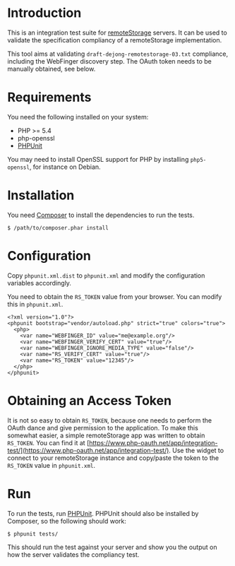# Introduction
This is an integration test suite for [remoteStorage](http://remotestorage.io)
servers. It can be used to validate the specification compliancy of a 
remoteStorage implementation.

This tool aims at validating `draft-dejong-remotestorage-03.txt` compliance, 
including the WebFinger discovery step. The OAuth token needs to be manually
obtained, see below.

# Requirements
You need the following installed on your system:
- PHP >= 5.4
- php-openssl
- [PHPUnit](https://phpunit.de)

You may need to install OpenSSL support for PHP by installing `php5-openssl`, 
for instance on Debian.

# Installation
You need [Composer](https://getcomposer.org) to install the dependencies to
run the tests.

    $ /path/to/composer.phar install

# Configuration
Copy `phpunit.xml.dist` to `phpunit.xml` and modify the configuration variables
accordingly.

You need to obtain the `RS_TOKEN` value from your browser. You can modify this 
in `phpunit.xml`.

    <?xml version="1.0"?>
    <phpunit bootstrap="vendor/autoload.php" strict="true" colors="true">
      <php>
        <var name="WEBFINGER_ID" value="me@example.org"/>
        <var name="WEBFINGER_VERIFY_CERT" value="true"/>
        <var name="WEBFINGER_IGNORE_MEDIA_TYPE" value="false"/>
        <var name="RS_VERIFY_CERT" value="true"/>
        <var name="RS_TOKEN" value="12345"/>
      </php>
    </phpunit>

# Obtaining an Access Token
It is not so easy to obtain `RS_TOKEN`, because one needs to perform the
OAuth dance and give permission to the application. To make this somewhat
easier, a simple remoteStorage app was written to obtain `RS_TOKEN`. You can
find it at [https://www.php-oauth.net/app/integration-test/](https://www.php-oauth.net/app/integration-test/).
Use the widget to connect to your remoteStorage instance and copy/paste the
token to the `RS_TOKEN` value in `phpunit.xml`.

# Run 
To run the tests, run [PHPUnit](https://phpunit.de). PHPUnit should also be 
installed by Composer, so the following should work:

    $ phpunit tests/

This should run the test against your server and show you the output on how
the server validates the compliancy test.
